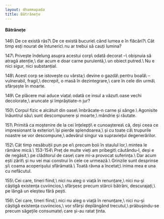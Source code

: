 ```yaml
---
layout: dhammapada
title: Bătrânețe
---
```

#### Bătrânețe

146\\
De ce există râs?\\
De ce există bucurie\\
când lumea e în flăcări?\\
Cât timp esți nourat de întuneric\\
nu ar trebui să cauți lumina?

147\\
Privește îndelung asupra acestui corp\\
odată decorat –\\
obișnuia să atragă atenție,\\
dar acum e doar carne purulentă,\\
un obiect putred.\\
Nu e nici sigur, nici substanțial.

148\\
Acest corp se istovește cu vârsta;\\
devine o gazdă\\
pentru boală\\
– vulnerabil, fragil,\\
decrepit, o masă în dezintegrare,\\
care în cele din urmă\\
sfârșește în moarte.

149\\
Ce plăcere mai aduce viața\\
odată ce insul a văzut\\
oase vechi decolorate,\\
aruncate și împrăștiate-n jur?

150\\
Corpul fizic e alcătuit din oase\\
îmbrăcate-n carne și sânge.\\
Agonisite înăuntrul său\\
sunt descompunere și moarte,\\
mândrie și răutate.

151\\
Primită ca moștenire de la cei înțelepți\\
e cunoașterea\\
că, deși ceea ce impresionant la exterior\\
își pierde splendoarea,\\
și cu toate că\\
trupurile noastre se vor descompune,\\
adevărul singur va supraviețui degenerărilor.

152\\
Cât timp nesăbuiții pun pe ei\\
precum boii în staulul lor,\\
mintea le rămâne mică.\\
153-154\\
Preț de multe vieți am pribegit\\
căutându-l, deși e de negăsit,\\
pe clăditorul de case\\
care mi-a provocat suferința.\\
Dar acum ești zărit\\
și nu vei mai construi în cele ce urmează.\\
Grinzile sunt desprinse și\\
coama acoperișului sfărâmată.\\
Toată râvna a încetat;\\
inima mea e una cu nefăcutul.

155\\
Cei care, tineri fiind,\\
nici nu aleg o viață în renunțare,\\
nici nu-și câștigă existența cuviincios,\\
sfârșesc precum stârcii bătrâni, descurajați,\\
pe lângă un eleșteu fără pești.

156\\
Cei care, tineri fiind,\\
nici nu aleg o viață în renunțare,\\
nici nu-și câștigă existența cuviincios,\\
vor sfârși deplângând trecutul,\\
prăbușindu-se precum săgețile consumate\\
care și-au ratat ținta.
